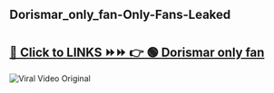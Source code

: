 
 ## Dorismar_only_fan-Only-Fans-Leaked

# <h2><a href="https://clipsfans.com/Dorismar_only_fan&ref=git">🔗 Click to LINKS ⏩⏩ 👉 🟢 Dorismar only fan </a></h2>

<a href="https://clipsfans.com/Dorismar_only_fan&ref=git" rel="nofollow" data-target="animated-image.originalLink"><img src="https://i.ibb.co.com/xMMVF88/686577567.gif" alt="Viral Video Original" style="max-width: 100%; display: inline-block;" data-target="animated-image.originalImage"></a>
